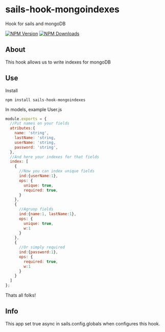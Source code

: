 # sails-hook-mongoindexes
Hook for sails and mongoDB

  [![NPM Version][npm-image]][npm-url]
  [![NPM Downloads][downloads-image]][downloads-url]

## About
This hook allows us to write indexes for mongoDB 

## Use
Install
~~~
npm install sails-hook-mongoindexes
~~~
In models, example User.js
~~~js
module.exports = {
  //Put names on your fields
  atributes:{
    name: 'string',
    lastName: 'string,
    userName: 'string,
    password: 'string',    
  },
  //And here your indexes for that fields
  index: [
    {
      //Now you can index unique fields
      ind:{userName:1},
      ops: {
        unique: true,
        required: true,
      }
    },
    {
      //Agruop fields
      ind:{name:1, lastName:1},
      ops: {
        unique: true,
        w:1
      }
    },
    {
      //Or simply required
      ind:{password:1},
      ops: {
        required: true,
        w:1
      }
    }
  ]
};
~~~
Thats all folks!

## Info
This app set true async in sails.config.globals when configures this hook.



[npm-image]: https://img.shields.io/npm/v/sails-hook-mongoindexes.svg
[npm-url]: https://npmjs.org/package/sails-hook-mongoindexes
[downloads-image]: https://img.shields.io/npm/dm/sails-hook-mongoindexes.svg
[downloads-url]: https://npmjs.org/package/sails-hook-mongoindexes